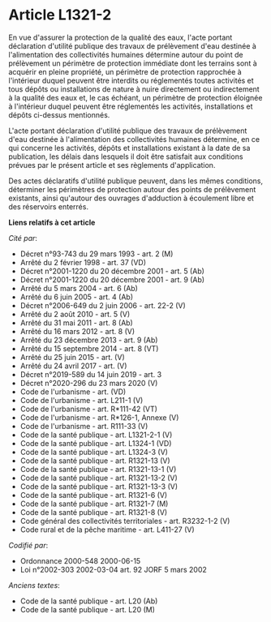 # Article L1321-2

En vue d'assurer la protection de la qualité des eaux, l'acte portant déclaration d'utilité publique des travaux de
prélèvement d'eau destinée à l'alimentation des collectivités humaines détermine autour du point de prélèvement un périmètre
de protection immédiate dont les terrains sont à acquérir en pleine propriété, un périmètre de protection rapprochée à
l'intérieur duquel peuvent être interdits ou réglementés toutes activités et tous dépôts ou installations de nature à nuire
directement ou indirectement à la qualité des eaux et, le cas échéant, un périmètre de protection éloignée à l'intérieur
duquel peuvent être réglementés les activités, installations et dépôts ci-dessus mentionnés.

L'acte portant déclaration d'utilité publique des travaux de prélèvement d'eau destinée à l'alimentation des collectivités
humaines détermine, en ce qui concerne les activités, dépôts et installations existant à la date de sa publication, les
délais dans lesquels il doit être satisfait aux conditions prévues par le présent article et ses règlements d'application.

Des actes déclaratifs d'utilité publique peuvent, dans les mêmes conditions, déterminer les périmètres de protection autour
des points de prélèvement existants, ainsi qu'autour des ouvrages d'adduction à écoulement libre et des réservoirs enterrés.

**Liens relatifs à cet article**

_Cité par_:

  - Décret n°93-743 du 29 mars 1993 - art. 2 (M)
  - Arrêté du 2 février 1998 - art. 37 (VD)
  - Décret n°2001-1220 du 20 décembre 2001 - art. 5 (Ab)
  - Décret n°2001-1220 du 20 décembre 2001 - art. 9 (Ab)
  - Arrêté du 5 mars 2004 - art. 6 (Ab)
  - Arrêté du 6 juin 2005 - art. 4 (Ab)
  - Décret n°2006-649 du 2 juin 2006 - art. 22-2 (V)
  - Arrêté du 2 août 2010 - art. 5 (V)
  - Arrêté du 31 mai 2011 - art. 8 (Ab)
  - Arrêté du 16 mars 2012 - art. 8 (V)
  - Arrêté du 23 décembre 2013 - art. 9 (Ab)
  - Arrêté du 15 septembre 2014 - art. 8 (VT)
  - Arrêté du 25 juin 2015 - art. (V)
  - Arrêté du 24 avril 2017 - art. (V)
  - Décret n°2019-589 du 14 juin 2019 - art. 3
  - Décret n°2020-296 du 23 mars 2020 (V)
  - Code de l'urbanisme - art. (VD)
  - Code de l'urbanisme - art. L211-1 (V)
  - Code de l'urbanisme - art. R*111-42 (VT)
  - Code de l'urbanisme - art. R*126-1, Annexe (V)
  - Code de l'urbanisme - art. R111-33 (V)
  - Code de la santé publique - art. L1321-2-1 (V)
  - Code de la santé publique - art. L1324-1 (VD)
  - Code de la santé publique - art. L1324-3 (V)
  - Code de la santé publique - art. R1321-13 (V)
  - Code de la santé publique - art. R1321-13-1 (V)
  - Code de la santé publique - art. R1321-13-2 (V)
  - Code de la santé publique - art. R1321-13-3 (V)
  - Code de la santé publique - art. R1321-6 (V)
  - Code de la santé publique - art. R1321-7 (M)
  - Code de la santé publique - art. R1321-8 (V)
  - Code général des collectivités territoriales - art. R3232-1-2 (V)
  - Code rural et de la pêche maritime - art. L411-27 (V)

_Codifié par_:

  - Ordonnance 2000-548 2000-06-15
  - Loi n°2002-303 2002-03-04 art. 92 JORF 5 mars 2002

_Anciens textes_:

  - Code de la santé publique - art. L20 (Ab)
  - Code de la santé publique - art. L20 (M)
